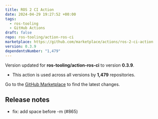 ```yaml
---
title: ROS 2 CI Action
date: 2024-04-29 19:27:52 +00:00
tags:
  - ros-tooling
  - GitHub Actions
draft: false
repo: ros-tooling/action-ros-ci
marketplace: https://github.com/marketplace/actions/ros-2-ci-action
version: 0.3.9
dependentsNumber: "1,479"
---
```



Version updated for **ros-tooling/action-ros-ci** to version **0.3.9**.
- This action is used across all versions by **1,479** repositories.

Go to the [GitHub Marketplace](https://github.com/marketplace/actions/ros-2-ci-action) to find the latest changes.

## Release notes

* fix: add space before -m (#865)
